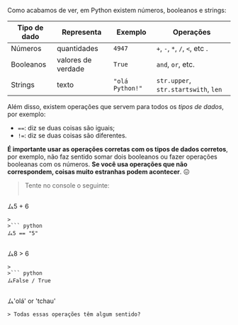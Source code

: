Como acabamos de ver, em Python existem números, booleanos e strings:

|  Tipo de dado |  Representa         	|  Exemplo |  Operações               	|
|---------------|-------------------------|----------|--------------------------------|
|Números    	|quantidades           	| `4947`   | `+`, `-`, `*`, `/`, `<`, etc .  |
|Booleanos  	|valores de verdade    	| `True`   | `and`, `or`, etc.
|Strings    	|texto                	| `"olá Python!"` | `str.upper`, `str.startswith`, `len` |


Além disso, existem operações que servem para todos os _tipos de dados_, por exemplo:

* `==`: diz se duas coisas são iguais;
* `!=`: diz se duas coisas são diferentes.

**É importante usar as operações corretas com os tipos de dados corretos**, por exemplo, não faz sentido somar dois booleanos ou fazer operações booleanas com os números. **Se você usa operações que não correspondem, coisas muito estranhas podem acontecer**. :confounded:

> Tente no console o seguinte:
>
>``` python
ム5 + 6
```
>
>``` python
ム5 == "5"
```
>
>``` python
ム8 > 6
```
>
>``` python
ムFalse / True
```
>
>``` python
ム'olá' or 'tchau'
```
> Todas essas operações têm algum sentido?
